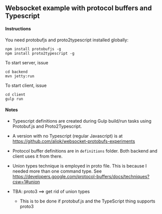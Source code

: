 ## Websocket example with protocol buffers and Typescript

#### Instructions

You need protobufjs and proto2typescript installed globally:

    npm install protobufjs -g
    npm install proto2typescript -g


To start server, issue

    cd backend
    mvn jetty:run

To start client, issue

    cd client
    gulp run


#### Notes

* Typescript definitions are created during Gulp build/run tasks using Protobuf.js and Proto2Typescript.

* A version with no Typescript (regular Javascript) is at <https://github.com/aliok/websocket-protobufs-experiments>
* Protocol buffer definitions are in `definitions` folder. Both backend and client uses it from there.
* Union types technique is employed in proto file. This is because I needed more than one command type.
  See <https://developers.google.com/protocol-buffers/docs/techniques?csw=1#union>

* TBA: proto3 ==> get rid of union types
  * This is to be done if protobuf.js and the TypeScript thing supports proto3
